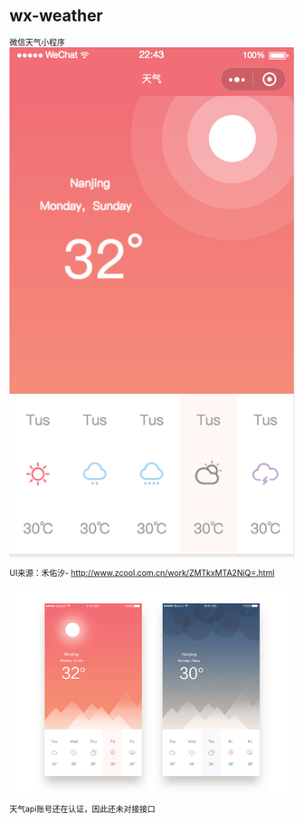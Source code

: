 # wx-weather
微信天气小程序
![weather](https://raw.githubusercontent.com/itblingfeng/img-folder/master/%E5%B1%8F%E5%B9%95%E5%BF%AB%E7%85%A7%202018-04-12%20%E4%B8%8B%E5%8D%8810.43.03.png)

UI来源：禾佑汐- <a href="http://www.zcool.com.cn/work/ZMTkxMTA2NjQ=.html">http://www.zcool.com.cn/work/ZMTkxMTA2NjQ=.html </a>

![weather_ui](https://raw.githubusercontent.com/itblingfeng/img-folder/master/01862058325cada801219c7711c390.gif%402o%20(1).png)

天气api账号还在认证，因此还未对接接口